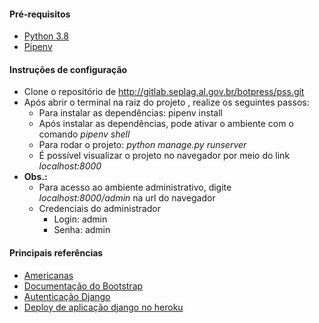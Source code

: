 #### Pré-requisitos

- [Python 3.8](https://www.python.org/downloads/release/python-380/)
- [Pipenv](https://pypi.org/project/pipenv/)



#### Instruções de configuração

- Clone o repositório de http://gitlab.seplag.al.gov.br/botpress/pss.git
- Após abrir o terminal na raiz do projeto , realize os seguintes passos:
  - Para instalar as dependências: pipenv install
  - Após instalar as dependências, pode ativar o ambiente com o comando *pipenv shell*
  - Para rodar o projeto: *python manage.py runserver*
  - É possível visualizar o projeto no navegador por meio do link *localhost:8000*
- **Obs.:** 
  - Para acesso ao ambiente administrativo, digite   *localhost:8000/admin* na url do navegador
  - Credenciais do administrador
    - Login: admin
    - Senha: admin



#### Principais referências

- [Americanas](https://www.americanas.com.br/)
- [Documentação do Bootstrap](https://getbootstrap.com/docs/5.0/getting-started/introduction/)
- [Autenticação Django](https://developer.mozilla.org/pt-BR/docs/Learn/Server-side/Django/Authentication)
- [Deploy de aplicação django no heroku](https://medium.com/@renatojlelis/deploy-de-uma-aplica%C3%A7%C3%A3o-django-no-heroku-267ae0842410)

